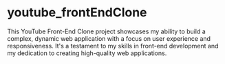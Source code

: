 # youtube_frontEndClone
This YouTube Front-End Clone project showcases my ability to build a complex, dynamic web application with a focus on user experience and responsiveness. It's a testament to my skills in front-end development and my dedication to creating high-quality web applications.
